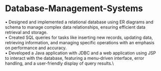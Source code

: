 # Database-Management-Systems

• Designed and implemented a relational database using ER diagrams and schema to manage complex data relationships, ensuring efficient data retrieval and storage.\
• Created SQL queries for tasks like inserting new records, updating data, retrieving information, and managing specific operations with an emphasis on performance and accuracy.\
• Developed a Java application with JDBC and a web application using JSP to interact with the database, featuring a menu-driven interface, error handling, and a user-friendly display of query results.\
